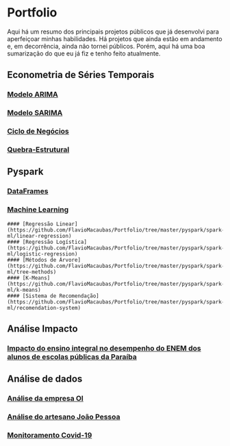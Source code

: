 # Portfolio

Aqui há um resumo dos principais projetos públicos que já desenvolvi para aperfeiçoar minhas habilidades. Há projetos que ainda estão em andamento e, em decorrência, ainda não tornei públicos. Porém, aqui há uma boa sumarização do que eu já fiz e tenho feito atualmente.


## Econometria de Séries Temporais

  ### [Modelo ARIMA](https://github.com/FlavioMacaubas/Portfolio/blob/master/series-temporal/Arima.Rmd)
  ### [Modelo SARIMA](https://github.com/FlavioMacaubas/Portfolio/blob/master/series-temporal/SARIMA.Rmd)
  ### [Ciclo de Negócios](https://github.com/FlavioMacaubas/Portfolio/blob/master/series-temporal/Business-Cycle.Rmd)
  ### [Quebra-Estrutural](https://github.com/FlavioMacaubas/Portfolio/blob/master/series-temporal/Quebra-Estrutural.Rmd)
  
## Pyspark

  ### [DataFrames](https://github.com/FlavioMacaubas/Portfolio/tree/master/pyspark/spark-df)
  ### [Machine Learning](https://github.com/FlavioMacaubas/Portfolio/tree/master/pyspark/spark-ml)
    #### [Regressão Linear](https://github.com/FlavioMacaubas/Portfolio/tree/master/pyspark/spark-ml/linear-regression)
    #### [Regressão Logística](https://github.com/FlavioMacaubas/Portfolio/tree/master/pyspark/spark-ml/logistic-regression)
    #### [Métodos de Árvore](https://github.com/FlavioMacaubas/Portfolio/tree/master/pyspark/spark-ml/tree-methods)
    #### [K-Means](https://github.com/FlavioMacaubas/Portfolio/tree/master/pyspark/spark-ml/k-means)
    #### [Sistema de Recomendação](https://github.com/FlavioMacaubas/Portfolio/tree/master/pyspark/spark-ml/recomendation-system)
  
## Análise Impacto

  ### [Impacto do ensino integral no desempenho do ENEM dos alunos de escolas públicas da Paraíba](https://github.com/FlavioMacaubas/Portfolio/tree/master/impacto-ensino-integral-pb)
    
## Análise de dados

  ### [Análise da empresa OI](https://github.com/FlavioMacaubas/Portfolio/blob/master/analise-sentimento-empresa-oi/sentimento_oi.ipynb)
  ### [Análise do artesano João Pessoa](https://github.com/FlavioMacaubas/Portfolio/tree/master/artesanato-pb)
  ### [Monitoramento Covid-19](https://github.com/FlavioMacaubas/Portfolio/tree/master/Covid-19)
  
